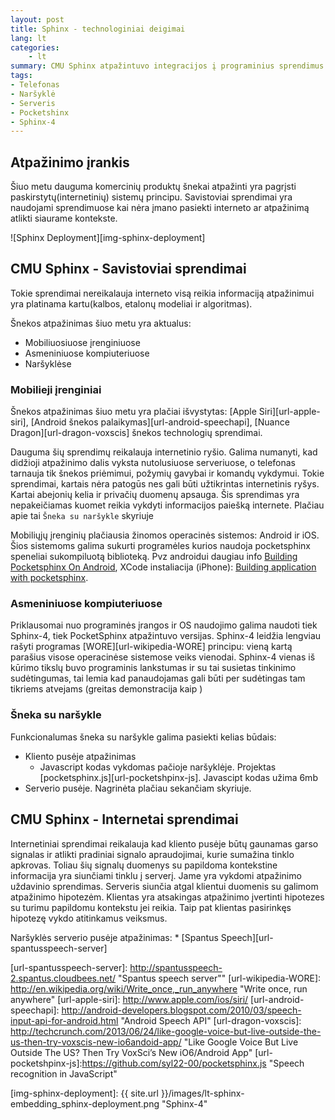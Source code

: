 ```yaml
---
layout: post 
title: Sphinx - technologiniai deigimai
lang: lt
categories:
    - lt
summary: CMU Sphinx atpažintuvo integracijos į programinius sprendimus.
tags:
- Telefonas
- Naršyklė
- Serveris
- Pocketshinx
- Sphinx-4
---
```



Atpažinimo įrankis
---------------------



Šiuo metu dauguma komercinių produktų šnekai atpažinti yra pagrįsti paskirstytų(internetinių) sistemų principu. Savistoviai sprendimai yra naudojami sprendimuose kai nėra įmano pasiekti interneto ar atpažinimą atlikti siaurame kontekste.

![Sphinx Deployment][img-sphinx-deployment]


CMU Sphinx - Savistoviai sprendimai
---------------------

Tokie sprendimai nereikalauja interneto visą reikia informaciją atpažinimui yra platinama kartu(kalbos, etalonų modeliai ir algoritmas).

Šnekos atpažinimas šiuo metu yra aktualus:

* Mobiliuosiuose įrenginiuose
* Asmeniniuose kompiuteriuose
* Naršyklėse

### Mobilieji įrenginiai

Šnekos atpažinimas šiuo metu yra plačiai išvystytas: [Apple Siri][url-apple-siri], [Android šnekos palaikymas][url-android-speechapi], [Nuance Dragon][url-dragon-voxscis] šnekos technologių sprendimai.

Dauguma šių sprendimų reikalauja internetinio ryšio. Galima numanyti, kad didžioji atpažinimo dalis vyksta nutolusiuose serveriuose, o telefonas tarnauja tik šnekos priėmimui, požymių gavybai ir komandų vykdymui. Tokie sprendimai, kartais nėra patogūs nes gali būti užtikrintas internetinis ryšys. Kartai abejonių kelia ir privačių duomenų apsauga. Šis sprendimas yra nepakeičiamas kuomet reikia vykdyti informacijos paiešką internete. Plačiau apie tai `Šneka su naršykle` skyriuje

Mobiliųjų įrenginių plačiausia žinomos operacinės sistemos: Android ir iOS. Šios sistemoms galima sukurti programėles kurios naudoja pocketsphinx speneliai sukompiluotą biblioteką. Pvz androidui daugiau info [Building Pocketsphinx On Android][url-pocketSphinx-android], XCode instaliacija (iPhone): [Building application with pocketsphinx][url-pocketSphinx-build].




### Asmeniniuose kompiuteriuose

Priklausomai nuo programinės įrangos ir OS naudojimo galima naudoti tiek Sphinx-4, tiek PocketSphinx atpažintuvo versijas. Sphinx-4 leidžia lengviau rašyti programas [WORE][url-wikipedia-WORE] principu: vieną kartą parašius visose operacinėse sistemose veiks vienodai.  Sphinx-4 vienas iš kūrimo tikslų buvo programinis lankstumas ir su tai susietas tinkinimo sudėtingumas, tai lemia kad panaudojamas gali būti per sudėtingas tam tikriems atvejams (greitas demonstracija kaip )


### Šneka su naršykle

Funkcionalumas šneka su naršykle galima pasiekti kelias būdais:

* Kliento pusėje atpažinimas
	*	Javascript kodas vykdomas pačioje naršyklėje. Projektas [pocketsphinx.js][url-pocketshpinx-js]. Javascipt kodas užima 6mb
* Serverio pusėje. Nagrinėta plačiau sekančiam skyriuje.


CMU Sphinx - Internetai sprendimai
---------------------
Internetiniai sprendimai reikalauja kad kliento pusėje būtų gaunamas garso signalas ir atlikti pradiniai signalo apraudojimai, kurie sumažina tinklo apkrovas. Toliau šių signalų duomenys su papildoma kontekstine informacija  yra siunčiami tinklu į serverį. Jame yra vykdomi atpažinimo uždavinio sprendimas. Serveris siunčia atgal klientui duomenis su galimom atpažinimo hipotezėm. Klientas yra atsakingas atpažinimo įvertinti hipotezes su turimu papildomu kontekstu jei reikia. Taip pat klientas pasirinkęs hipotezę vykdo atitinkamus veiksmus.

Naršyklės serverio pusėje atpažinimas:
	* [Spantus Speech][url-spantusspeech-server]




[url-pocketSphinx-android]: http://cmusphinx.sourceforge.net/2011/05/building-pocketsphinx-on-android/   "Building Pocketsphinx On Android"
[url-pocketSphinx-build]: http://cmusphinx.sourceforge.net/wiki/tutorialpocketsphinx	"Building application"
[url-spantusspeech-server]: http://spantusspeech-2.spantus.cloudbees.net/ "Spantus speech server""
[url-wikipedia-WORE]: http://en.wikipedia.org/wiki/Write_once,_run_anywhere "Write once, run anywhere"
[url-apple-siri]: http://www.apple.com/ios/siri/ 
[url-android-speechapi]: http://android-developers.blogspot.com/2010/03/speech-input-api-for-android.html "Android Speech API"
[url-dragon-voxscis]: http://techcrunch.com/2013/06/24/like-google-voice-but-live-outside-the-us-then-try-voxscis-new-io6andoid-app/ "Like Google Voice But Live Outside The US? Then Try VoxSci’s New iO6/Android App"
[url-pocketshpinx-js]:https://github.com/syl22-00/pocketsphinx.js "Speech recognition in JavaScript"

[img-sphinx-deployment]: {{ site.url }}/images/lt-sphinx-embedding_sphinx-deployment.png "Sphinx-4"
